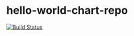 # hello-world-chart-repo
[![Build Status](https://travis-ci.org/mohammed-ali-1/hello-world-chart-repo.svg?branch=master)](https://travis-ci.org/mohammed-ali-1/hello-world-chart-repo)
